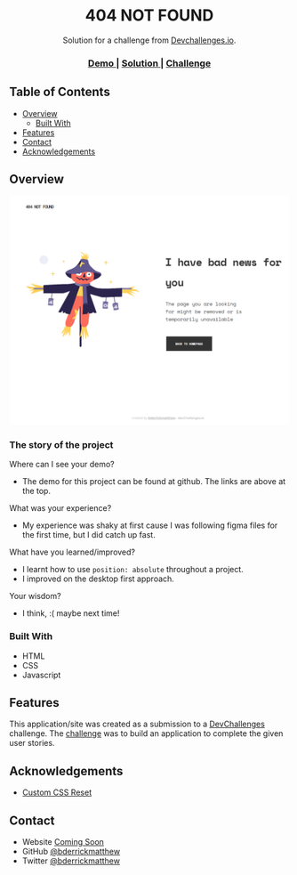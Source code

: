 <!-- Please update value in the {}  -->

<h1 align="center">404 NOT FOUND</h1>

<div align="center">
   Solution for a challenge from  <a href="http://devchallenges.io" target="_blank">Devchallenges.io</a>.
</div>

<div align="center">
  <h3>
    <a href="https://bderrickmatthew.github.io/404-not-found/">
      Demo
    </a>
    <span> | </span>
    <a href="https://github.com/bderrickmatthew/404-not-found">
      Solution
    </a>
    <span> | </span>
    <a href="https://devchallenges.io/challenges/wBunSb7FPrIepJZAg0sY">
      Challenge
    </a>
  </h3>
</div>

<!-- TABLE OF CONTENTS -->

## Table of Contents

- [Overview](#overview)
  - [Built With](#built-with)
- [Features](#features)
- [Contact](#contact)
- [Acknowledgements](#acknowledgements)

<!-- OVERVIEW -->

## Overview

![screenshot](./screenshot.png)

### The story of the project

Where can I see your demo?
- The demo for this project can be found at github. The links are above at the top.

What was your experience?
- My experience was shaky at first cause I was following figma files for the first time, but I did catch up fast. 

What have you learned/improved?
- I learnt how to use `position: absolute` throughout a project.
- I improved on the desktop first approach.

Your wisdom? 
- I think, :(  maybe next time!


### Built With

<!-- This section should list any major frameworks that you built your project using. Here are a few examples.-->

- HTML
- CSS
- Javascript

## Features

<!-- List the features of your application or follow the template. Don't share the figma file here :) -->

This application/site was created as a submission to a [DevChallenges](https://devchallenges.io/challenges) challenge. The [challenge](https://devchallenges.io/challenges/wBunSb7FPrIepJZAg0sY) was to build an application to complete the given user stories.


## Acknowledgements

<!-- This section should list any articles or add-ons/plugins that helps you to complete the project. This is optional but it will help you in the future. For exmpale -->

- [Custom CSS Reset](https://www.joshwcomeau.com/css/custom-css-reset/)

## Contact

- Website [Coming Soon]()
- GitHub [@bderrickmatthew](https://github.com/bderrickmatthew)
- Twitter [@bderrickmatthew](https://twitter.com/bderrickmatthew)
